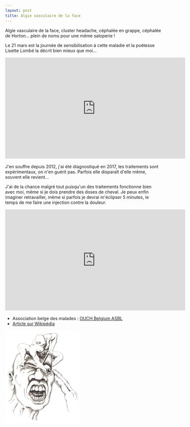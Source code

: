 ```yaml
---
layout: post
title: Algie vasculaire de la face
---
```


Algie vasculaire de la face, cluster headache, céphalée en grappe, céphalée de Horton... plein de noms pour une même saloperie !

Le 21 mars est la journée de sensibilisation à cette maladie et la poétesse Lisette Lombé la décrit bien mieux que moi...

<iframe width="582" height="327" src="https://www.youtube.com/embed/06tZBxn1cMM" title="YouTube video player" frameborder="0" allow="accelerometer; autoplay; clipboard-write; encrypted-media; gyroscope; picture-in-picture" allowfullscreen></iframe>

J'en souffre depuis 2012, j'ai été diagnostiqué en 2017, les traitements sont expérimentaux, on n'en guérit pas. Parfois elle disparaît d'elle même, souvent elle revient...

J'ai de la chance malgré tout puisqu'un des traitements fonctionne bien avec moi, même si je dois prendre des doses de cheval. Je peux enfin imaginer retravailler, même si parfois je devrai m'éclipser 5 minutes, le temps de me faire une injection contre la douleur.


<iframe width="582" height="327" src="https://www.youtube.com/embed/iE0_0Ponqok" title="YouTube video player" frameborder="0" allow="accelerometer; autoplay; clipboard-write; encrypted-media; gyroscope; picture-in-picture" allowfullscreen></iframe>


- Association belge des malades : [OUCH Belgium ASBL](https://ouch-belgium.be/fr/)
- [Article sur Wikipédia](https://fr.wikipedia.org/wiki/Algie_vasculaire_de_la_face)

![Algie vasculaire de la face](https://raw.githubusercontent.com/Yoplala/yoplala.github.io/master/images/algie.jpg)

